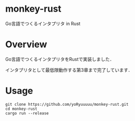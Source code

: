 # monkey-rust
Go言語でつくるインタプリタ in Rust

# Overview
Go言語でつくるインタプリタをRustで実装しました．

インタプリタとして最低限動作する第3章まで完了しています．

# Usage
```
git clone https://github.com/yoRyuuuuu/monkey-rust.git
cd monkey-rust
cargo run --release
```
